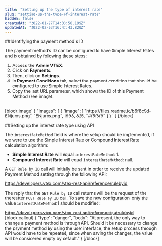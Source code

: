 ```yaml
---
title: "Setting up the type of interest rate"
slug: "setting-up-the-type-of-interest-rate"
hidden: false
createdAt: "2022-01-27T14:33:58.199Z"
updatedAt: "2022-02-03T16:47:43.820Z"
---
```

##Identifying the payment method`s ID

The payment method's ID can be configured to have Simple Interest Rates and is obtained by following these steps:

1. Access the **Admin VTEX**.
2. Click on **Payments**.
3. Then, click on **Settings**.
4. In **Payment Conditions** tab, select the payment condition that should be configured to use Simple Interest Rates.
5. Copy the last URL parameter, which shows the ID of this Payment Method (see image).
<br>
[block:image]
{
  "images": [
    {
      "image": [
        "https://files.readme.io/b6f8c9d-ENjuros.png",
        "ENjuros.png",
        1993,
        825,
        "#f5f8f9"
      ]
    }
  ]
}
[/block]
<br>

##Setting up the interest rate type using API

The `interestRateMethod` field is where the setup should be implemented, if we were to use the Simple Interest Rate or Compound Interest Rate calculation algorithm:

  * **Simple Interest Rate** will equal `interestRateMethod`: 1.
  * **Compound Interest Rate** will equal `interestRateMethod`: null.

A `GET Rule by ID` call will initially be sent in order to receive the updated Payment Method setting through the following API:

https://developers.vtex.com/vtex-rest-api/reference/rulebyid

The reply that the `GET Rule by ID` call returns will be the request of the thereafter `POST Rule by ID` call. To save the new configuration, only the value `interestRateMethod`:1 should be modified:

https://developers.vtex.com/vtex-rest-api/reference/putrulebyid
[block:callout]
{
  "type": "danger",
  "body": "At present, the only way to change a payment method is through API. Should it be necessary to change the payment method by using the user interface, the setup process through API would have to be repeated, since when saving the changes, the value will be considered empty by default."
}
[/block]